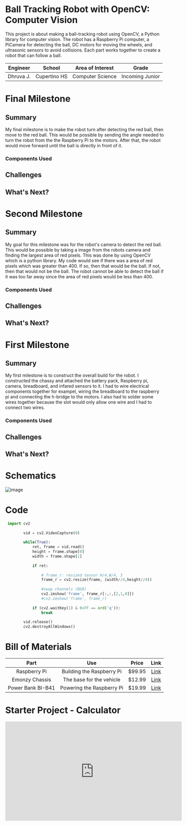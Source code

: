 # Ball Tracking Robot with OpenCV: Computer Vision

This project is about making a ball-tracking robot using OpenCV, a Python library for computer vision. The robot has a Raspberry Pi computer, a PiCamera for detecting the ball, DC motors for moving the wheels, and ultrasonic sensors to avoid collisions. Each part works together to create a robot that can follow a ball.

<!---
You should comment out all portions of your portfolio that you have not completed yet, as well as any instructions:

<!--- This is an HTML comment in Markdown -->
<!--- Anything between these symbols will not render on the published site 
-->

|**Engineer** | **School** | **Area of Interest** | **Grade** |
|:--:|:--:|:--:|:--:|
| Dhruva J. | Cupertino HS | Computer Science | Incoming Junior |

<!---
**Replace the BlueStamp logo below with an image of yourself and your completed project. Follow the guide [here](https://tomcam.github.io/least-github-pages/adding-images-github-pages-site.html) if you need help.**

![Headstone Image](logo.svg)
-->


# Final Milestone

## Summary
My final milestone is to make the robot turn after detecting the red ball, then move to the red ball. This would be possible by sending the angle needed to turn the robot from the the Raspberry Pi to the motors. After that, the robot would move forward until the ball is directly in front of it.
### Components Used
## Challenges
## What's Next?

<!---
**Don't forget to replace the text below with the embedding for your milestone video. Go to Youtube, click Share -> Embed, and copy and paste the code to replace what's below.**

<iframe width="560" height="315" src="https://www.youtube.com/embed/F7M7imOVGug" title="YouTube video player" frameborder="0" allow="accelerometer; autoplay; clipboard-write; encrypted-media; gyroscope; picture-in-picture; web-share" allowfullscreen></iframe>

For your final milestone, explain the outcome of your project. Key details to include are:
- What you've accomplished since your previous milestone
- What your biggest challenges and triumphs were at BSE
- A summary of key topics you learned about
- What you hope to learn in the future after everything you've learned at BSE
-->

# Second Milestone

## Summary
My goal for this milestone was for the robot's camera to detect the red ball. This would be possible by taking a image from the robots camera and finding the largest area of red pixels. This was done by using OpenCV which is a python library. My code would see if there was a area of red pixels which was greater than 400. If so, then that would be the ball. If not, then that would not be the ball. The robot cannot be able to detect the ball if it was too far away since the area of red pixels would be less than 400.
### Components Used
## Challenges
## What's Next?

<!---
**Don't forget to replace the text below with the embedding for your milestone video. Go to Youtube, click Share -> Embed, and copy and paste the code to replace what's below.**

<iframe width="560" height="315" src="https://www.youtube.com/embed/y3VAmNlER5Y" title="YouTube video player" frameborder="0" allow="accelerometer; autoplay; clipboard-write; encrypted-media; gyroscope; picture-in-picture; web-share" allowfullscreen></iframe>

For your second milestone, explain what you've worked on since your previous milestone. You can highlight:
- Technical details of what you've accomplished and how they contribute to the final goal
- What has been surprising about the project so far
- Previous challenges you faced that you overcame
- What needs to be completed before your final milestone 
-->

# First Milestone

## Summary
My first milestone is to construct the overall build for the robot. I constructed the chassy and attached the battery pack, Raspberry pi, camera, breadboard, and infared sensors to it. I had to wire electrical components together for exampel, wiring the breadboard to the raspberry pi and connecting the h-bridge to the motors. I also had to solder some wires together because the slot would only allow one wire and I had to connect two wires.
### Components Used
## Challenges
## What's Next?

<!---
**Don't forget to replace the text below with the embedding for your milestone video. Go to Youtube, click Share -> Embed, and copy and paste the code to replace what's below.**

<iframe width="560" height="315" src="https://www.youtube.com/embed/CaCazFBhYKs" title="YouTube video player" frameborder="0" allow="accelerometer; autoplay; clipboard-write; encrypted-media; gyroscope; picture-in-picture; web-share" allowfullscreen></iframe>

For your first milestone, describe what your project is and how you plan to build it. You can include:
- An explanation about the different components of your project and how they will all integrate together
- Technical progress you've made so far
- Challenges you're facing and solving in your future milestones
- What your plan is to complete your project
-->


# Schematics 
<!---
Here's where you'll put images of your schematics. [Tinkercad](https://www.tinkercad.com/blog/official-guide-to-tinkercad-circuits) and [Fritzing](https://fritzing.org/learning/) are both great resoruces to create professional schematic diagrams, though BSE recommends Tinkercad becuase it can be done easily and for free in the browser. 

-->
![image](https://github.com/djoglekar893/Dhruva_BlueStampPortfolio/assets/155853576/3f27e7b8-454a-40a6-b50a-874711f114eb)


# Code


```python
 import cv2
        
        vid = cv2.VideoCapture(0)
        
        while(True):
            ret, frame = vid.read()
            height = frame.shape[0]
            width = frame.shape[1]
            
            if ret:
                
                # frame_r: resized tensor H/4,W/4, 3
                frame_r = cv2.resize(frame, (width//4,height//4))
                
                #swap channels (BGR)
                cv2.imshow('frame', frame_r[:,:,[2,1,0]])
                #cv2.imshow('frame', frame_r)
        
            if (cv2.waitKey(1) & 0xFF == ord('q')):
                break
                
        vid.release()
        cv2.destroyAllWindows()
```

# Bill of Materials

| **Part**            | **Use**                   | **Price** | **Link**                                                                                                                                    |
|:-------------------:|:--------------------------:|:---------:|:------------------------------------------------------------------------------------------------------------------------------------------:|
| Raspberry Pi        | Building the Raspberry Pi  | $99.95    | [Link](https://www.canakit.com/raspberry-pi-4-starter-kit.html)                                                                            |
| Emonzy Chassis      | The base for the vehicle   | $12.99    | [Link](https://www.amazon.com/Smart-Chassis-Motors-Encoder-Battery/dp/B01LXY7CM3/ref=asc_df_B01LXY7CM3/?tag=hyprod-20&linkCode=df0&hvadid=693448563566&hvpos=&hvnetw=g&hvrand=13188769298549160467&hvpone=&hvptwo=&hvqmt=&hvdev=c&hvdvcmdl=&hvlocint=&hvlocphy=9032183&hvtargid=pla-584495246069&psc=1&mcid=3f54405bf4d93ae384d78ef10f75b962&gad_source=1) |
| Power Bank BI-B41   | Powering the Raspberry Pi  | $19.99    | [Link](https://iniushop.com/products/iniu-b41-portable-charger-15w-fast-charging-slimmest-10000mah?variant=43637931147442&currency=USD&utm_medium=product_sync&utm_source=google&utm_content=sag_organic&utm_campaign=sag_organic&gad_source=1&gclid=CjwKCAjwjqWzBhAqEiwAQmtgT1XwMCJbZkhMTRSuZs4hHaQyGw7Jys7nqwnwtI10GClJyrz8Do8syxoCC0AQAvD_BwE) |

<!---
# Other Resources/Examples
One of the best parts about Github is that you can view how other people set up their own work. Here are some past BSE portfolios that are awesome examples. You can view how they set up their portfolio, and you can view their index.md files to understand how they implemented different portfolio components.
- [Example 1](https://trashytuber.github.io/YimingJiaBlueStamp/)
- [Example 2](https://sviatil0.github.io/Sviatoslav_BSE/)
- [Example 3](https://arneshkumar.github.io/arneshbluestamp/)

To watch the BSE tutorial on how to create a portfolio, click here.
-->

# Starter Project - Calculator 

<iframe width="560" height="315" src="https://www.youtube.com/watch?v=JeRtqHQ6S8k" title="YouTube video player" frameborder="0" allow="accelerometer; autoplay; clipboard-write; encrypted-media; gyroscope; picture-in-picture; web-share" allowfullscreen></ifra
